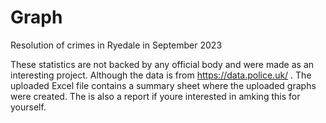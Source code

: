 # Graph
Resolution of crimes in Ryedale in September 2023

These statistics are not backed by any official body and were made as an interesting project. Although the data is from https://data.police.uk/ . 
The uploaded Excel file contains a summary sheet where the uploaded graphs were created. 
The is also a report if youre interested in amking this for yourself.
